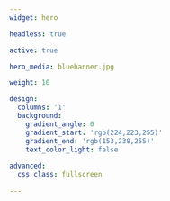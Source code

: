 ```yaml
---
widget: hero 

headless: true 

active: true

hero_media: bluebanner.jpg

weight: 10 

design:
  columns: '1'
  background:
    gradient_angle: 0
    gradient_start: 'rgb(224,223,255)'
    gradient_end: 'rgb(153,238,255)'
    text_color_light: false
  
advanced:
  css_class: fullscreen
  
---
```

